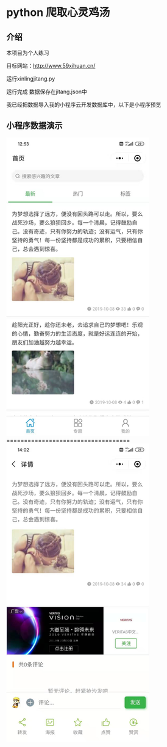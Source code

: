 # python 爬取心灵鸡汤 
## 介绍
本项目为个人练习


目标网站：http://www.59xihuan.cn/


运行xinlingjitang.py

运行完成 数据保存在jitang.json中

我已经把数据导入我的小程序云开发数据库中，以下是小程序预览

## 小程序数据演示

<img src='Demonstration%20(1).jpg' width=375 />
<br>===================================<br>
<img src='Demonstration%20(4).jpg' width=375 />


